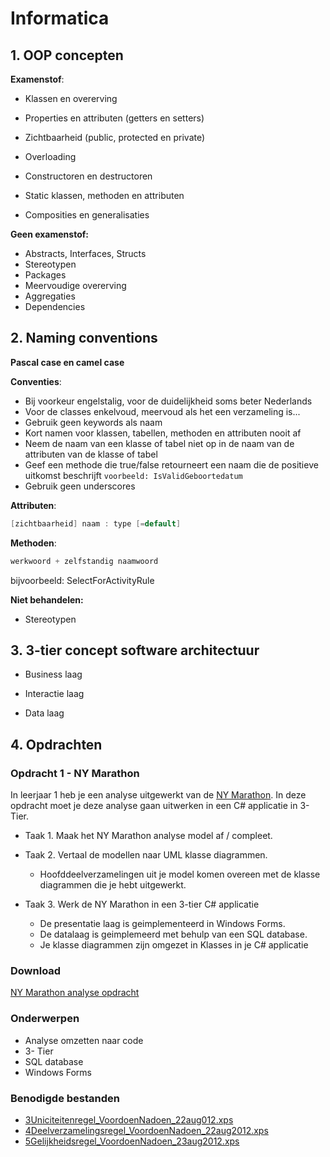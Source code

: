 # Informatica

## 1. OOP concepten

__Examenstof__:
- Klassen en overerving
- Properties en attributen (getters en setters)
- Zichtbaarheid (public, protected en private)
- Overloading
- Constructoren en destructoren

- Static klassen, methoden en attributen

- Composities en generalisaties

__Geen examenstof:__
- Abstracts, Interfaces, Structs
- Stereotypen
- Packages
- Meervoudige overerving
- Aggregaties
- Dependencies

## 2. Naming conventions

__Pascal case en camel case__

__Conventies__:
-   Bij voorkeur engelstalig, voor de duidelijkheid soms beter Nederlands
-   Voor de classes enkelvoud, meervoud als het een verzameling is...
-   Gebruik geen keywords als naam
-   Kort namen voor klassen, tabellen, methoden en attributen nooit af
-   Neem de naam van een klasse of tabel niet op in de naam van de attributen van de klasse of tabel
-   Geef een methode die true/false retourneert een naam die de positieve uitkomst beschrijft
```voorbeeld: IsValidGeboortedatum```
-   Gebruik geen underscores

__Attributen__:

~~~c#
[zichtbaarheid] naam : type [=default]
~~~

__Methoden__:
~~~c#
werkwoord + zelfstandig naamwoord
~~~
bijvoorbeeld: SelectForActivityRule

__Niet behandelen:__
- Stereotypen

## 3. 3-tier concept software architectuur

- Business laag

- Interactie laag

- Data laag


## 4. Opdrachten ##


### Opdracht 1 - NY Marathon ###


In leerjaar 1 heb je een analyse uitgewerkt van de [NY Marathon](https://elo.kw1c.nl/CMS/Studie/811%20ICT-Academie/811%20VakkenInhoud/%5BB.01%20ANA%5D%20Analyseren/25187%20%C2%A0%20Applicatie-%20en%20mediaontwikkelaar/Periode%2004/Productie/02.%20Opdrachten/1b_NYCMarathon_VN_21aug2012.docx). In deze opdracht moet je deze analyse gaan uitwerken in een C# applicatie in 3-Tier.

- Taak 1. Maak het NY Marathon analyse model af / compleet.

- Taak 2. Vertaal de modellen naar UML klasse diagrammen.
  * Hoofddeelverzamelingen uit je model komen overeen met de klasse diagrammen die je hebt uitgewerkt.

- Taak 3. Werk de NY Marathon in een 3-tier C# applicatie

  * De presentatie laag is geimplementeerd in Windows Forms.
  * De datalaag is geimplemeerd met behulp van een SQL database.
  * Je klasse diagrammen zijn omgezet in Klasses in je C# applicatie

### Download
[NY Marathon analyse opdracht](https://elo.kw1c.nl/CMS/Studie/811%20ICT-Academie/811%20VakkenInhoud/%5BB.01%20ANA%5D%20Analyseren/25187%20%C2%A0%20Applicatie-%20en%20mediaontwikkelaar/Periode%2004/Productie/02.%20Opdrachten/1b_NYCMarathon_VN_21aug2012.docx)

### Onderwerpen
- Analyse omzetten naar code
- 3- Tier
- SQL database 
- Windows Forms

### Benodigde bestanden
- [3Uniciteitenregel_VoordoenNadoen_22aug012.xps](https://elo.kw1c.nl/CMS/Studie/811%20ICT-Academie/811%20VakkenInhoud/%5BB.01%20ANA%5D%20Analyseren/25187%20%C2%A0%20Applicatie-%20en%20mediaontwikkelaar/Periode%2004/Productie/01.%20Reader/3Uniciteitenregel_VoordoenNadoen_14april2011.xps)
- [4Deelverzamelingsregel_VoordoenNadoen_22aug2012.xps](https://elo.kw1c.nl/CMS/Studie/811%20ICT-Academie/811%20VakkenInhoud/%5BB.01%20ANA%5D%20Analyseren/25187%20%C2%A0%20Applicatie-%20en%20mediaontwikkelaar/Periode%2004/Productie/01.%20Reader/4Deelverzamelingsregel_VoordoenNadoen_15april2011.xps)
- [5Gelijkheidsregel_VoordoenNadoen_23aug2012.xps](https://elo.kw1c.nl/CMS/Studie/811%20ICT-Academie/811%20VakkenInhoud/%5BB.01%20ANA%5D%20Analyseren/25187%20%C2%A0%20Applicatie-%20en%20mediaontwikkelaar/Periode%2004/Productie/01.%20Reader/5Gelijkheidsregel_VoordoenNadoen_19jan2012.xps)
